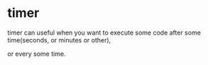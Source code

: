 # timer


timer can useful when you want to execute some code after some time(seconds, or minutes or other),


or every some time.